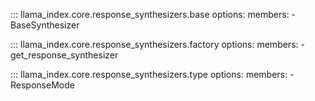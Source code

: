 ::: llama_index.core.response_synthesizers.base
    options:
      members:
        - BaseSynthesizer

::: llama_index.core.response_synthesizers.factory
    options:
      members:
        - get_response_synthesizer

::: llama_index.core.response_synthesizers.type
    options:
      members:
        - ResponseMode
